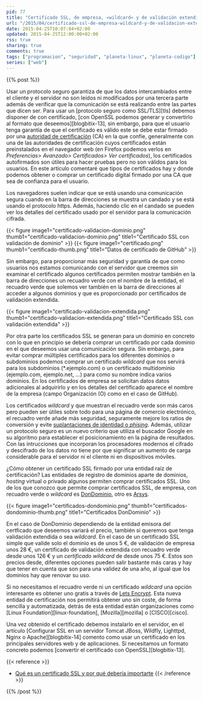 ```yaml
---
pid: 77
title: "Certificado SSL, de empresa, «wildcard» y de validación extendida"
url: "/2015/04/certificado-ssl-de-empresa-wildcard-y-de-validacion-extendida/"
date: 2015-04-25T10:07:04+02:00
updated: 2015-04-25T12:00:00+02:00
rss: true
sharing: true
comments: true
tags: ["programacion", "seguridad", "planeta-linux", "planeta-codigo"]
series: ["web"]
---
```


{{% post %}}

Usar un protocolo seguro garantiza de que los datos intercambiados entre el cliente y el servidor no son leídos ni modificados por una tercera parte además de verificar que la comunicación se está realizando entre las partes que dicen ser. Para usar un [protocolo seguro como SSL/TLS][tls] debemos disponer de con certificado, [con OpenSSL podemos generar y convertirlo al formato que deseemos][blogbitix-13], sin embargo, para que el usuario tenga garantía de que el certificado es válido este se debe estar firmado por una [autoridad de certificación](https://es.wikipedia.org/wiki/Autoridad_de_certificaci%C3%B3n) (CA) en la que confíe, generalmente con una de las autoridades de certificación cuyos certificados están preinstalados en el navegador web (en Firefox podemos verlos en _Preferencias> Avanzado> Certificados> Ver certificados_), los certificados autofirmados son útiles para hacer pruebas pero no son válidos para los usuarios. En este artículo comentaré que tipos de certificados hay y donde podemos obtener o comprar un certificado digital firmado por una CA que sea de confianza para el usuario.

Los navegadores suelen indicar que se está usando una comunicación segura cuando en la barra de direcciones se muestra un candado y se está usando el protocolo https. Además, haciendo clic en el candado se pueden ver los detalles del certificado usado por el servidor para la comunicación cifrada.

{{< figure
    image1="certificado-validacion-dominio.png" thumb1="certificado-validacion-dominio.png" title1="Certificado SSL con validación de dominio" >}}
    {{< figure
    image1="certificado.png" thumb1="certificado-thumb.png" title1="Datos de certificado de GitHub" >}}

Sin embargo, para proporcionar más seguridad y garantía de que como usuarios nos estamos comunicando con el servidor que creemos sin examinar el certificado algunos certificados permiten mostrar también en la barra de direcciones un recuadro verde con el nombre de la entidad, el recuadro verde que solemos ver también en la barra de direcciones al acceder a algunos dominios y que es proporcionado por certificados de validación extendida.

{{< figure
    image1="certificado-validacion-extendida.png" thumb1="certificado-validacion-extendida.png" title1="Certificado SSL con validación extendida" >}}

Por otra parte los certificados SSL se generan para un dominio en concreto con lo que en principio se debería comprar un certificado por cada dominio en el que deseemos usar una comunicación segura. Sin embargo, para evitar comprar múltiples certificados para los diferentes dominios o subdominios podemos comprar un certificado _wildcard_ que nos servirá para los subdominios (*.ejemplo.com) o un certificado multidominio (ejemplo.com, ejemplo.net, ...) para como su nombre indica varios dominios. En los certificados de empresa se solicitan datos datos adicionales al adquirirlo y en los detalles del certificado aparece el nombre de la empresa (campo Organización (O) como en el caso de GitHub).

Los certificados _wildcard_ y que muestran el recuadro verde son más caros pero pueden ser útiles sobre todo para una página de comercio electrónico, el recuadro verde añade más seguridad, seguramente mejore los ratios de conversión y evite [suplantaciones de identidad o _phising_](https://es.wikipedia.org/wiki/Phishing). Además, utilizar un protocolo seguro es un nuevo criterio que utiliza el buscador Google en su algoritmo para establecer el posicionamiento en la página de resultados. Con las intrucciones que incorporan los procesadores modernos el cifrado y descifrado de los datos no tiene por que significar un aumento de carga considerable para el servidor ni el cliente ni en dispositivos móviles.

¿Cómo obtener un certificado SSL firmado por una entidad raíz de certificación? Las entidades de registro de dominios aparte de dominios, _hosting_ virtual o privado algunos permiten comprar certificados SSL. Uno de los que conozco que permite comprar certificados SSL, de empresa, con recuadro verde o _wildcard_ es [DonDominio](http://www.dondominio.com/products/ssl/), otro es [Arsys](http://www.arsys.es/certificados-seguridad-ssl).

{{< figure
    image1="certificados-dondominio.png" thumb1="certificados-dondominio-thumb.png" title1="Certificados DonDominio" >}}

En el caso de DonDominio dependiendo de la entidad emisora del certficado que deseemos variará el precio, también si queremos que tenga validación extendida o sea _wildcard_. En el caso de un certificado SSL simple que valide solo el dominio es de unos 5 €, de validación de empresa unos 28 €, un certificado de validación extendida con recuadro verde desde unos 126 € y un _certificado wildcard_ de desde unos 75 €. Estos son precios desde, diferentes opciones pueden salir bastante más caras y hay que tener en cuenta que son para una validez de una año, al igual que los dominios hay que renovar su uso.

Si no necesitamos el recuadro verde ni un certificado _wildcard_ una opción interesante es obtener uno gratis a través de [Lets Encrypt](https://letsencrypt.org/). Esta nueva entidad de certificación nos permitirá obtener uno sin coste, de forma sencilla y automatizada, detrás de esta entidad están organizaciones como [Linux Foundation][linux-foundation], [Mozilla][mozilla] o [CISCO][cisco].

Una vez obtenido el certificado debemos instalarlo en el servidor, en el artículo [Configurar SSL en un servidor Tomcat JBoss, Wildfly, Lighttpd, Nginx o Apache][blogbitix-14] comento como usar un certificado en los principales servidores web y de aplicaciones. Si necesitamos un formato concreto podemos [convertir el certificado con OpenSSL][blogbitix-13].

{{< reference >}}
* [Qué es un certificado SSL y por qué debería importarte](https://www.genbeta.com/seguridad/que-es-un-certificado-ssl-y-por-que-deberia-importarte)
{{< /reference >}}

{{% /post %}}
